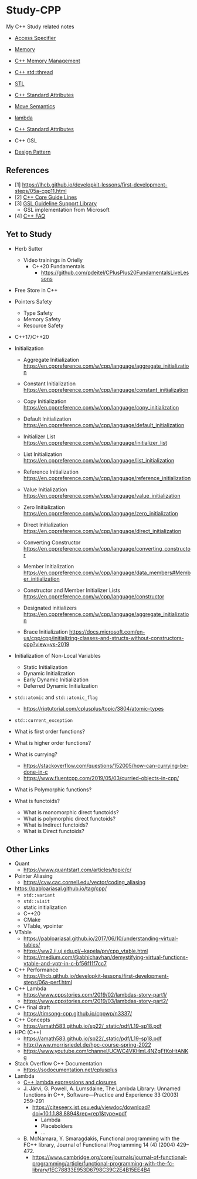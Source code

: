 # Study-CPP

My C++ Study related notes

- [Access Specifier](access_specifiers/README.md)
- [Memory](pointers/Readme.md)
- [C++ Memory Management](Notes/memory_management.md)
- [C++ std::thread](thread/Readme.md)
- [STL](stl/README.md)
- [C++ Standard Attributes](attributes/README.md)
- [Move Semantics](move_semantics/README.md)
- [lambda](lambda/README.md)
- [C++ Standard Attributes](attributes/README.md)
- C++ GSL

- [Design Pattern](design-patterns/README.md)

## References

- [1] <https://lhcb.github.io/developkit-lessons/first-development-steps/05a-cpp11.html>
- [2] [C++ Core Guide Lines](http://isocpp.github.io/CppCoreGuidelines/CppCoreGuidelines)
- [3] [GSL Guideline Support Library](https://github.com/Microsoft/GSL)
  - GSL implementation from Microsoft
- [4] [C++ FAQ](https://www.cs.technion.ac.il/users/yechiel/c++-faq/)

## Yet to Study

- Herb Sutter
  - Video trainings in Orielly
    - C++20 Fundamentals
      - <https://github.com/pdeitel/CPlusPlus20FundamentalsLiveLessons>
- Free Store in C++
- Pointers  Safety
  - Type Safety
  - Memory Safety
  - Resource Safety
- C++17/C++20
- Initialization
  - Aggregate Initialization <https://en.cppreference.com/w/cpp/language/aggregate_initialization>
  - Constant Initialization <https://en.cppreference.com/w/cpp/language/constant_initialization>
  - Copy Initialization <https://en.cppreference.com/w/cpp/language/copy_initialization>
  - Default Initialization <https://en.cppreference.com/w/cpp/language/default_initialization>
  - Initializer List <https://en.cppreference.com/w/cpp/language/initializer_list>
  - List Initialization <https://en.cppreference.com/w/cpp/language/list_initialization>
  - Reference Initialization <https://en.cppreference.com/w/cpp/language/reference_initialization>
  - Value Initialization <https://en.cppreference.com/w/cpp/language/value_initialization>
  - Zero Initialization <https://en.cppreference.com/w/cpp/language/zero_initialization>

  - Direct Initialization <https://en.cppreference.com/w/cpp/language/direct_initialization>
  - Converting Constructor <https://en.cppreference.com/w/cpp/language/converting_constructor>
  - Member Initialization <https://en.cppreference.com/w/cpp/language/data_members#Member_initialization>
  - Constructor and Member Initializer Lists <https://en.cppreference.com/w/cpp/language/constructor>
  - Designated initializers <https://en.cppreference.com/w/cpp/language/aggregate_initialization>

  - Brace Initialization <https://docs.microsoft.com/en-us/cpp/cpp/initializing-classes-and-structs-without-constructors-cpp?view=vs-2019>

- Initialization of Non-Local Variables
  - Static Initialization
  - Dynamic Initialization
  - Early Dynamic Initialization
  - Deferred Dynamic Initialization

- `std::atomic` and `std::atomic_flag`
  - <https://riptutorial.com/cplusplus/topic/3804/atomic-types>
- `std::current_exception`
- What is first order functions?
- What is higher order functions?
- What is currying?
  - <https://stackoverflow.com/questions/152005/how-can-currying-be-done-in-c>
  - <https://www.fluentcpp.com/2019/05/03/curried-objects-in-cpp/>
- What is Polymorphic functions?
- What is functoids?
  - What is monomorphic direct functoids?
  - What is polymorphic direct functoids?
  - What is Indirect functoids?
  - What is Direct functoids?

## Other Links

- Quant
  - <https://www.quantstart.com/articles/topic/c/>
- Pointer Aliasing
  - <https://cvw.cac.cornell.edu/vector/coding_aliasing>
- <https://pabloariasal.github.io/tag/cpp/>
  - `std::variant`
  - `std::visit`
  - static initialization
  - C++20
  - CMake
  - VTable, vpointer
- VTable
  - <https://pabloariasal.github.io/2017/06/10/understanding-virtual-tables/>
  - <https://ww2.ii.uj.edu.pl/~kapela/pn/cpp_vtable.html>
  - <https://medium.com/@abhichavhan/demystifying-virtual-functions-vtable-and-vptr-in-c-bf56f11f7cc7>
- C++ Performance
  - <https://lhcb.github.io/developkit-lessons/first-development-steps/06a-perf.html>
- C++ Lambda
  - <https://www.cppstories.com/2019/02/lambdas-story-part1/>
  - <https://www.cppstories.com/2019/03/lambdas-story-part2/>
- C++ final draft
  - <https://timsong-cpp.github.io/cppwp/n3337/>
- C++ Concepts
  - <https://amath583.github.io/sp22/_static/pdf/L19-sp18.pdf>
- HPC (C++)
  - <https://amath583.github.io/sp22/_static/pdf/L19-sp18.pdf>
  - <http://www.morrisriedel.de/hpc-course-spring-2022>
  - <https://www.youtube.com/channel/UCWC4VKHmL4NZgFfKoHtANKg>
- Stack Overflow C++ Documentation
  - <https://sodocumentation.net/cplusplus>
- Lambda
  - [C++ lambda expressions and closures](https://pdf.sciencedirectassets.com/271600/1-s2.0-S0167642310X00089/1-s2.0-S0167642309000720/main.pdf?X-Amz-Security-Token=IQoJb3JpZ2luX2VjEAMaCXVzLWVhc3QtMSJGMEQCIB4SErPwCAdmlqC%2FGw6vgrQlO0ge%2BZwLGPh3b7AZx4YMAiA2Ywh2nnrrxOiGWDDKtRW3NKS5OTDEeyArttlQjHKbJyrbBAi8%2F%2F%2F%2F%2F%2F%2F%2F%2F%2F8BEAQaDDA1OTAwMzU0Njg2NSIMOWSpaXTqYfslHnP7Kq8EgCmYtp4iccuJUG4GXcXePpIIT6IasoLwqsWogYYTJgQWCWirrp39elXFSy1KZCGDW8Cm7rNEYbwGMUHVJFSv%2BDRZVJN%2BmeYSnPrpdJhWs%2BfyzoFH6buu8yaZUe2YrdVX3mXviMWq7fACqP1ZXjG7Cp3uXLf3H9%2FbyfjJcveRSavfYn6GE9SJae%2Fy389NM4egwyMCVxVi5t9v8ILd6gz86sBYKbRLmq5KL8yLhUbjm%2FuwN5GNZ1gpRD6Rv8wUljN5xirozzVRBwi3qUHt59DfGboE0ZRYL%2Bewo%2B%2B7NlasauxikuUfByOrfB6DFWslMQp3YatAUsyRCJBHVyF9%2B514rCcVlFBnjmHWnelMYb6A0hujkmXjD01I66ZvCItCqLTOQRO4IDlt1vDTGMU9b8XfBjRMK2IBxaqX%2BSjYxBfZK2Xql1zpjCBvV32bqOnLMwoB09hHu4ApF7mnHXgxbUKZ5LnxgUcZkJqoujwd0OO5LH6cd%2Fu8UqMKgearJwLb8sOqvmK%2F9PdxqaG9KNN4ltaJP2r3MTZeYHQbydr%2Fq5onRdKoDh7FgZ9IffBzd%2FMtGs1sZI4Go%2BA77dEK3aw29TfJkOErOz6IIyQVZsShBx6UHHqXXWv7W1kcf8ifU2G0QMqrbDiBvOevyDvYjSIGBuM7Lg%2Fel1A8uIgdHHG9g0P6NwoBsOqHaTcvcKWmE7IoNycjE7CIhe%2F5yTJG%2FFCm0aqzLHLqIByWNQIYc81Hw%2BsIcjCovKSTBjqqAXHRfD%2FGO8FO14DnQDLCKslwhNLSkyIhMB%2Fry5b%2BmouRD5gzVHA3AaftLEmu8HzWhFQwXSvPWGKw%2FN2XDTIAKYhBIjMV8f70sAuxgVq85BES6mLZOOkWzHp2qSiDdfU4GcQf8u%2B5VB3LRdzoDCnvBe1dWr26m20EmD6WV%2Fkpxi2TcpNKg1c5pekfVtTIKtWY4CRZ9HxnnIIciL%2BzMKS7fmfyliUDuvftn6zZ&X-Amz-Algorithm=AWS4-HMAC-SHA256&X-Amz-Date=20220427T115549Z&X-Amz-SignedHeaders=host&X-Amz-Expires=300&X-Amz-Credential=ASIAQ3PHCVTYWPAHWS7F%2F20220427%2Fus-east-1%2Fs3%2Faws4_request&X-Amz-Signature=5001fd812ee35699ff3262d462f8494a735e0137acd1956141fc42d755b67f95&hash=237984e8a9088f0393bb8776036322340d3c01fb907ed2e3a8a3c69aa4f4fa2b&host=68042c943591013ac2b2430a89b270f6af2c76d8dfd086a07176afe7c76c2c61&pii=S0167642309000720&tid=spdf-95010dce-d21f-49ea-b80f-39f5f7b75813&sid=85fbb622584a214e871bef01b2ec3865e754gxrqb&type=client&ua=4d5651505004575f545f05&rr=70275f1159a4935f)
  - J. Järvi, G. Powell, A. Lumsdaine, The Lambda Library: Unnamed functions in C++, Software—Practice and Experience 33 (2003) 259–291
    - <https://citeseerx.ist.psu.edu/viewdoc/download?doi=10.1.1.88.8894&rep=rep1&type=pdf>
      - Lambda
      - Placebolders
      - ...
  - B. McNamara, Y. Smaragdakis, Functional programming with the FC++ library, Journal of Functional Programming 14 (4) (2004) 429–472.
    - <https://www.cambridge.org/core/journals/journal-of-functional-programming/article/functional-programming-with-the-fc-library/1EC78833E953D6798C39C2E4B15EE4B4>
